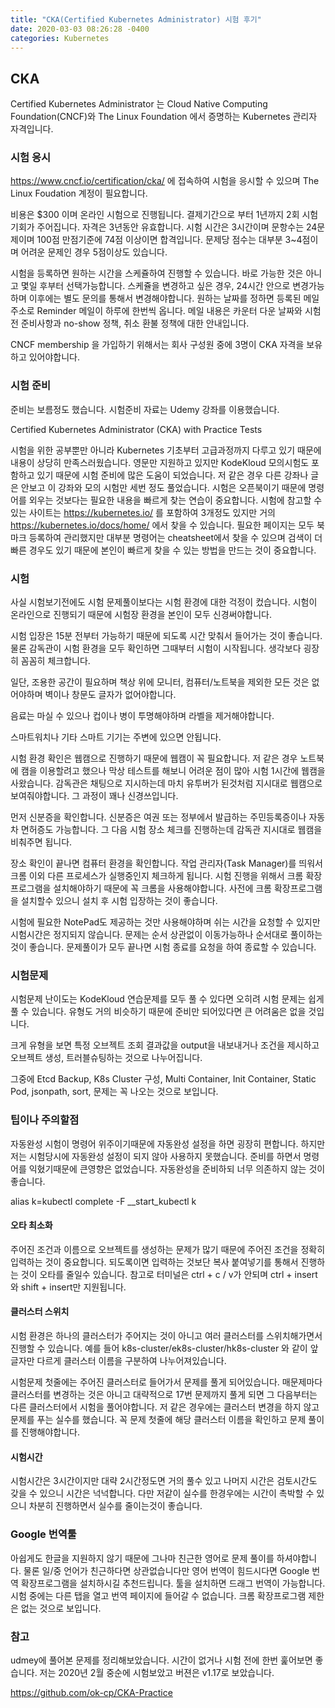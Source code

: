 ```yaml
---
title: "CKA(Certified Kubernetes Administrator) 시험 후기"
date: 2020-03-03 08:26:28 -0400
categories: Kubernetes
---
```

## CKA
Certified Kubernetes Administrator 는 Cloud Native Computing Foundation(CNCF)와 The Linux Foundation 에서 증명하는 Kubernetes 관리자 자격입니다.


 
### 시험 응시
https://www.cncf.io/certification/cka/ 에 접속하여 시험을 응시할 수 있으며 The Linux Foudation 계정이 필요합니다.

비용은 $300 이며 온라인 시험으로 진행됩니다. 결제기간으로 부터 1년까지 2회 시험 기회가 주어집니다. 자격은 3년동안 유효합니다. 시험 시간은 3시간이며 문항수는 24문제이며 100점 만점기준에 74점 이상이면 합격입니다. 문제당 점수는 대부분 3~4점이며 어려운 문제인 경우 5점이상도 있습니다.

시험을 등록하면 원하는 시간을 스케쥴하여 진행할 수 있습니다. 바로 가능한 것은 아니고 몇일 후부터 선택가능합니다. 스케쥴을 변경하고 싶은 경우, 24시간 안으로 변경가능하며 이후에는 별도 문의를 통해서 변경해야합니다. 원하는 날짜를 정하면 등록된 메일주소로 Reminder 메일이 하루에 한번씩 옵니다. 메일 내용은 카운터 다운 날짜와 시험 전 준비사항과 no-show 정책, 취소 환불 정책에 대한 안내입니다.

CNCF membership 을 가입하기 위해서는 회사 구성원 중에 3명이 CKA 자격을 보유하고 있어야합니다.

### 시험 준비
준비는 보름정도 했습니다. 시험준비 자료는 Udemy 강좌를 이용했습니다.

Certified Kubernetes Administrator (CKA) with Practice Tests

시험을 위한 공부뿐만 아니라 Kubernetes 기초부터 고급과정까지 다루고 있기 때문에 내용이 상당히 만족스러웠습니다. 영문만 지원하고 있지만 KodeKloud 모의시험도 포함하고 있기 때문에 시험 준비에 많은 도움이 되었습니다. 저 같은 경우 다른 강좌나 글은 안보고 이 강좌와 모의 시험만 세번 정도 풀었습니다. 시험은 오픈북이기 때문에 명령어를 외우는 것보다는 필요한 내용을 빠르게 찾는 연습이 중요합니다. 시험에 참고할 수 있는 사이트는 https://kubernetes.io/ 를 포함하여 3개정도 있지만 거의 https://kubernetes.io/docs/home/ 에서 찾을 수 있습니다. 필요한 페이지는 모두 북마크 등록하여 관리했지만 대부분 명령어는 cheatsheet에서 찾을 수 있으며 검색이 더 빠른 경우도 있기 때문에 본인이 빠르게 찾을 수 있는 방법을 만드는 것이 중요합니다.

### 시험
사실 시험보기전에도 시험 문제풀이보다는 시험 환경에 대한 걱정이 컸습니다. 시험이 온라인으로 진행되기 때문에 시험장 환경을 본인이 모두 신경써야합니다.

시험 입장은 15분 전부터 가능하기 때문에 되도록 시간 맞춰서 들어가는 것이 좋습니다. 물론 감독관이 시험 환경을 모두 확인하면 그때부터 시험이 시작됩니다. 생각보다 굉장히 꼼꼼히 체크합니다.

일단, 조용한 공간이 필요하며 책상 위에 모니터, 컴퓨터/노트북을 제외한 모든 것은 없어야하며 벽이나 창문도 글자가 없어야합니다.

음료는 마실 수 있으나 컵이나 병이 투명해야하며 라벨을 제거해야합니다.

스마트워치나 기타 스마트 기기는 주변에 있으면 안됩니다.

시험 환경 확인은 웹캠으로 진행하기 때문에 웹캠이 꼭 필요합니다. 저 같은 경우 노트북에 캠을 이용할려고 했으나 막상 테스트를 해보니 어려운 점이 많아 시험 1시간에 웹캠을 사왔습니다. 감독관은 채팅으로 지시하는데 마치 유투버가 된것처럼 지시대로 웹캠으로 보여줘야합니다. 그 과정이 꽤나 신경쓰입니다.

먼저 신분증을 확인합니다. 신분증은 여권 또는 정부에서 발급하는 주민등록증이나 자동차 면허증도 가능합니다. 그 다음 시험 장소 체크를 진행하는데 감독관 지시대로 웹캠을 비춰주면 됩니다.

장소 확인이 끝나면 컴퓨터 환경을 확인합니다. 작업 관리자(Task Manager)를 띄워서 크롬 이외 다른 프로세스가 실행중인지 체크하게 됩니다. 시험 진행을 위해서 크롬 확장프로그램을 설치해야하기 때문에 꼭 크롬을 사용해야합니다. 사전에 크롬 확장프로그램을 설치할수 있으니 설치 후 시험 입장하는 것이 좋습니다.

시험에 필요한 NotePad도 제공하는 것만 사용해야하며 쉬는 시간을 요청할 수 있지만 시험시간은 정지되지 않습니다. 문제는 순서 상관없이 이동가능하나 순서대로 풀이하는것이 좋습니다. 문제풀이가 모두 끝나면 시험 종료를 요청을 하여 종료할 수 있습니다.

 

### 시험문제

시험문제 난이도는 KodeKloud 연습문제를 모두 풀 수 있다면 오히려 시험 문제는 쉽게 풀 수 있습니다. 유형도 거의 비슷하기 때문에 준비만 되어있다면 큰 어려움은 없을 것입니다.

크게 유형을 보면 특정 오브젝트 조회 결과값을 output을 내보내거나 조건을 제시하고 오브젝트 생성, 트러블슈팅하는 것으로 나누어집니다.

그중에 Etcd Backup, K8s Cluster 구성, Multi Container, Init Container, Static Pod, jsonpath, sort, 문제는 꼭 나오는 것으로 보입니다.

### 팁이나 주의할점
자동완성
시험이 명령어 위주이기때문에 자동완성 설정을 하면 굉장히 편합니다. 하지만 저는 시험당시에 자동완성 설정이 되지 않아 사용하지 못했습니다. 준비를 하면서 명령어를 익혔기때문에 큰영향은 없었습니다. 자동완성을 준비하되 너무 의존하지 않는 것이 좋습니다.

alias k=kubectl complete -F __start_kubectl k

#### 오타 최소화
주어진 조건과 이름으로 오브젝트를 생성하는 문제가 많기 때문에 주어진 조건을 정확히 입력하는 것이 중요합니다. 되도록이면 입력하는 것보단 복사 붙여넣기를 통해서 진행하는 것이 오타를 줄일수 있습니다. 참고로 터미널은 ctrl + c / v가 안되며 ctrl + insert 와 shift + insert만 지원됩니다.

#### 클러스터 스위치
시험 환경은 하나의 클러스터가 주어지는 것이 아니고 여러 클러스터를 스위치해가면서 진행할 수 있습니다. 예를 들어 k8s-cluster/ek8s-cluster/hk8s-cluster 와 같이 앞글자만 다르게 클러스터 이름을 구분하여 나누어져있습니다.

시험문제 첫줄에는 주어진 클러스터로 들어가서 문제를 풀게 되어있습니다. 매문제마다 클러스터를 변경하는 것은 아니고 대략적으로 17번 문제까지 풀게 되면 그 다음부터는 다른 클러스터에서 시험을 풀어야합니다. 저 같은 경우에는 클러스터 변경을 하지 않고 문제를 푸는 실수를 했습니다. 꼭 문제 첫줄에 해당 클러스터 이름을 확인하고 문제 풀이를 진행해야합니다.

#### 시험시간
시험시간은 3시간이지만 대략 2시간정도면 거의 풀수 있고 나머지 시간은 검토시간도 갖을 수 있으니 시간은 넉넉합니다. 다만 저같이 실수를 한경우에는 시간이 촉박할 수 있으니 차분히 진행하면서 실수를 줄이는것이 좋습니다.

 

### Google 번역툴
아쉽게도 한글을 지원하지 않기 때문에 그나마 친근한 영어로 문제 풀이를 하셔야합니다. 물론 일/중 언어가 친근하다면 상관없습니다만 영어 번역이 힘드시다면 Google 번역 확장프로그램을 설치하시길 추천드립니다. 툴을 설치하면 드래그 번역이 가능합니다. 시험 중에는 다른 탭을 열고 번역 페이지에 들어갈 수 없습니다. 크롬 확장프로그램 제한은 없는 것으로 보입니다. 

 

### 참고
udmey에 풀어본 문제를 정리해보았습니다. 시간이 없거나 시험 전에 한번 훑어보면 좋습니다. 저는 2020년 2월 중순에 시험보았고 버젼은 v1.17로 보았습니다.

https://github.com/ok-cp/CKA-Practice